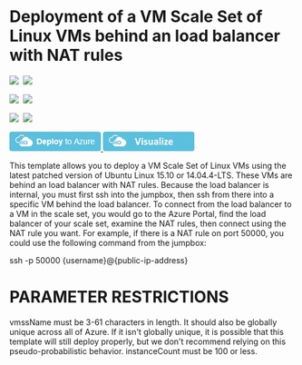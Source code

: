 # Deployment of a VM Scale Set of Linux VMs behind an load balancer with NAT rules

<IMG SRC="https://azurequickstartsservice.blob.core.windows.net/badges/201-vmss-internal-loadbalancer/PublicLastTestDate.svg" />&nbsp;
<IMG SRC="https://azurequickstartsservice.blob.core.windows.net/badges/201-vmss-internal-loadbalancer/PublicDeployment.svg" />&nbsp;

<IMG SRC="https://azurequickstartsservice.blob.core.windows.net/badges/201-vmss-internal-loadbalancer/FairfaxLastTestDate.svg" />&nbsp;
<IMG SRC="https://azurequickstartsservice.blob.core.windows.net/badges/201-vmss-internal-loadbalancer/FairfaxDeployment.svg" />&nbsp;

<IMG SRC="https://azurequickstartsservice.blob.core.windows.net/badges/201-vmss-internal-loadbalancer/BestPracticeResult.svg" />&nbsp;
<IMG SRC="https://azurequickstartsservice.blob.core.windows.net/badges/201-vmss-internal-loadbalancer/CredScanResult.svg" />&nbsp;

<a href="https://portal.azure.com/#create/Microsoft.Template/uri/https%3A%2F%2Fraw.githubusercontent.com%2FAzure%2Fazure-quickstart-templates%2Fmaster%2F201-vmss-internal-loadbalancer%2Fazuredeploy.json" target="_blank">
    <img src="https://raw.githubusercontent.com/Azure/azure-quickstart-templates/master/1-CONTRIBUTION-GUIDE/images/deploytoazure.png"/>
</a>
<a href="http://armviz.io/#/?load=https%3A%2F%2Fraw.githubusercontent.com%2FAzure%2Fazure-quickstart-templates%2Fmaster%2F201-vmss-internal-loadbalancer%2Fazuredeploy.json" target="_blank">
    <img src="https://raw.githubusercontent.com/Azure/azure-quickstart-templates/master/1-CONTRIBUTION-GUIDE/images/visualizebutton.png"/>
</a>

This template allows you to deploy a VM Scale Set of Linux VMs using the latest patched version of Ubuntu Linux 15.10 or 14.04.4-LTS. These VMs are behind an load balancer with NAT rules. Because the load balancer is internal, you must first ssh into the jumpbox, then ssh from there into a specific VM behind the load balancer. To connect from the load balancer to a VM in the scale set, you would go to the Azure Portal, find the load balancer of your scale set, examine the NAT rules, then connect using the NAT rule you want. For example, if there is a NAT rule on port 50000, you could use the following command from the jumpbox:

ssh -p 50000 {username}@{public-ip-address}

PARAMETER RESTRICTIONS
======================

vmssName must be 3-61 characters in length. It should also be globally unique across all of Azure. If it isn't globally unique, it is possible that this template will still deploy properly, but we don't recommend relying on this pseudo-probabilistic behavior.
instanceCount must be 100 or less.


